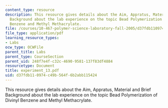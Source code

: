 ```yaml
---
content_type: resource
description: This resource gives details about the Aim, Appratus, Material and Brief
  Background about the lab experience on the topic Bead Polymerization of Divinyl
  Benzene and Methyl Methacrylate.
file: /courses/10-467-polymer-science-laboratory-fall-2005/d37fdb110974c49b564f6b2abb115424_experiment_13.pdf
file_type: application/pdf
learning_resource_types:
- Labs
ocw_type: OCWFile
parent_title: Labs
parent_type: CourseSection
parent_uid: 248f7e4f-c32c-4690-9581-137f83df4884
resourcetype: Document
title: experiment_13.pdf
uid: d37fdb11-0974-c49b-564f-6b2abb115424
---
```

This resource gives details about the Aim, Appratus, Material and Brief Background about the lab experience on the topic Bead Polymerization of Divinyl Benzene and Methyl Methacrylate.

